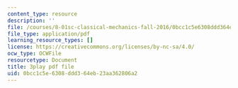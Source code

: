 ```yaml
---
content_type: resource
description: ''
file: /courses/8-01sc-classical-mechanics-fall-2016/0bcc1c5e6308ddd364eb23aa362806a2_Jf2PgGInUEk.pdf
file_type: application/pdf
learning_resource_types: []
license: https://creativecommons.org/licenses/by-nc-sa/4.0/
ocw_type: OCWFile
resourcetype: Document
title: 3play pdf file
uid: 0bcc1c5e-6308-ddd3-64eb-23aa362806a2
---
```

